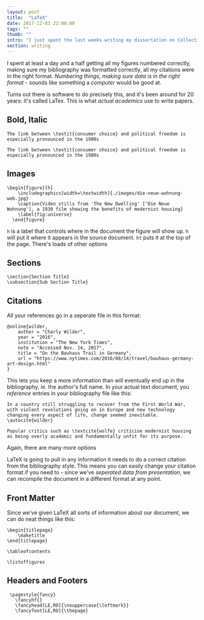 ```yaml
---
layout: post
title:  "LaTeX"
date: 2017-12-03 22:00:00
tags: ""
thumb: ""
intro: "I just spent the last weeks writing my dissertation on Collectivist Housing. Like everyone else, I did it in Word, which was a huge pain."
section: writing
---
```


I spent at least a day and a half getting all my figures numbered correctly, making sure my bibliography was formatted correctly, all my citations were in the right format. *Numbering things, making sure data is in the right format* - sounds like something a *computer* would be good at.

Turns out there is software to do precisely this, and it's been around for 20 years: it's called LaTex. This is what *actual academics* use to write papers.

## Bold, Italic

```
The link between \textit{consumer choice} and political freedom is especially pronounced in the 1980s
```
```
The link between \textit{consumer choice} and political freedom is especially pronounced in the 1980s
```

## Images

```
\begin{figure}[h]
    \includegraphics[width=\textwidth]{./images/die-neue-wohnung-web.jpg}
    \caption{Video stills from 'The New Dwelling' ['Die Neue Wohnung'], a 1930 film showing the benefits of modernist housing}
    \label{fig:universe}
  \end{figure}
```

```h``` is a label that controls where in the document the figure will show up. ```h``` will put it where it appears in the source document. ```ht``` puts it at the top of the page. There's loads of other options

## Sections
```
\section{Section Title}
\subsection{Sub Section Title}
```

## Citations

All your references go in a seperate file in this format:

```
@online{wilder,
    author = "Charly Wilder",
    year = "2016",
    institution = "The New York Times",
    note = "Accessed Nov. 14, 2017",
    title = "On the Bauhaus Trail in Germany",
    url = "https://www.nytimes.com/2016/08/14/travel/bauhaus-germany-art-design.html"
}
```

This lets you keep a more information than will eventually end up in the bibliography, ie. the author's full name. In your actual text document, you *reference* entries in your bibliography file like this:

```
In a country still struggling to recover from the First World War, with violent revolutions going on in Europe and new technology changing every aspect of life, change seemed inevitable. \autocite{wilder}
```

```
Popular critics such as \textcite{wolfe} criticise modernist housing as being overly academic and fundamentally unfit for its purpose. 
```

Again, there are many more options

LaTeX is going to pull in any information it needs to do a correct citation from the bibliography style. This means you can easily change your citation format if you need to - since we've *seperated data from presentation*, we can recompile the document in a different format at any point. 

## Front Matter

Since we've given LaTeX all sorts of information about our document, we can do neat things like this:

```
\begin{titlepage}
    \maketitle
\end{titlepage}
```

```
\tableofcontents
```

```
\listoffigures
```


## Headers and Footers
```
 \pagestyle{fancy}
   \fancyhf{}
   \fancyhead[LE,RO]{\nouppercase{\leftmark}}
   \fancyfoot[LE,RO]{\thepage}
```